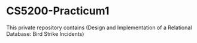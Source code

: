 # CS5200-Practicum1

This private repository contains (Design and Implementation of a Relational Database: Bird Strike Incidents)
